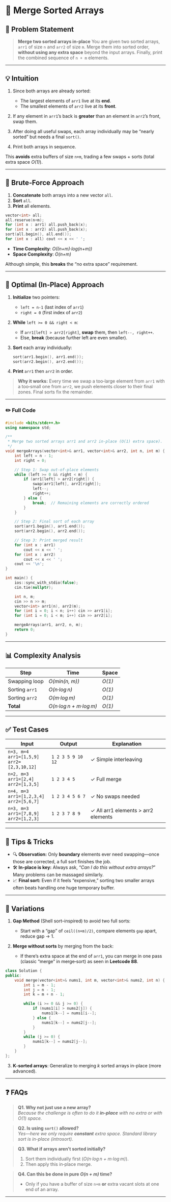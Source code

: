 # 📲 Merge Sorted Arrays


## 📄 Problem Statement

> **Merge two sorted arrays in-place**
> You are given two sorted arrays, `arr1` of size `n` and `arr2` of size `m`.
> Merge them into sorted order, **without using any extra space** beyond the input arrays.
> Finally, print the combined sequence of `n + m` elements.

---

## 💡 Intuition

1. Since both arrays are already sorted:

   * The largest elements of `arr1` live at its **end**.
   * The smallest elements of `arr2` live at its **front**.
2. If any element in `arr1`’s back is **greater** than an element in `arr2`’s front, swap them.
3. After doing all useful swaps, each array individually may be “nearly sorted” but needs a final `sort()`.
4. Print both arrays in sequence.

This **avoids** extra buffers of size `n+m`, trading a few swaps + sorts (total extra space *O(1)*).

---

## 🐢 Brute‑Force Approach

1. **Concatenate** both arrays into a new vector `all`.
2. **Sort** `all`.
3. **Print** all elements.

```cpp
vector<int> all;
all.reserve(n+m);
for (int x : arr1) all.push_back(x);
for (int x : arr2) all.push_back(x);
sort(all.begin(), all.end());
for (int x : all) cout << x << ' ';
```

* **Time Complexity**: *O((n+m)·log(n+m))*
* **Space Complexity**: *O(n+m)*

Although simple, this **breaks** the “no extra space” requirement.

---

## 🚀 Optimal (In‑Place) Approach

1. **Initialize** two pointers:

   * `left = n‑1` (last index of `arr1`)
   * `right = 0`  (first index of `arr2`)
2. **While** `left >= 0 && right < m`:

   * If `arr1[left] > arr2[right]`, **swap** them, then `left--, right++`.
   * Else, **break** (because further left are even smaller).
3. **Sort** each array individually:

   ```cpp
   sort(arr1.begin(), arr1.end());
   sort(arr2.begin(), arr2.end());
   ```
4. **Print** `arr1` then `arr2` in order.

> **Why it works:**
> Every time we swap a too‑large element from `arr1` with a too‑small one from `arr2`, we push elements closer to their final zones. Final sorts fix the remainder.

---

### ✏️ Full Code


```cpp
#include <bits/stdc++.h>
using namespace std;

/**
 * Merge two sorted arrays arr1 and arr2 in-place (O(1) extra space).
 */
void mergeArrays(vector<int>& arr1, vector<int>& arr2, int n, int m) {
    int left = n - 1;
    int right = 0;

    // Step 1: Swap out‑of‑place elements
    while (left >= 0 && right < m) {
        if (arr1[left] > arr2[right]) {
            swap(arr1[left], arr2[right]);
            left--;
            right++;
        } else {
            break;  // Remaining elements are correctly ordered
        }
    }

    // Step 2: Final sort of each array
    sort(arr1.begin(), arr1.end());
    sort(arr2.begin(), arr2.end());

    // Step 3: Print merged result
    for (int x : arr1)
        cout << x << ' ';
    for (int x : arr2)
        cout << x << ' ';
    cout << '\n';
}

int main() {
    ios::sync_with_stdio(false);
    cin.tie(nullptr);

    int n, m;
    cin >> n >> m;
    vector<int> arr1(n), arr2(m);
    for (int i = 0; i < n; i++) cin >> arr1[i];
    for (int i = 0; i < m; i++) cin >> arr2[i];

    mergeArrays(arr1, arr2, n, m);
    return 0;
}
```

---

## 📊 Complexity Analysis

| Step           | Time                   | Space  |
| -------------- | ---------------------- | ------ |
| Swapping loop  | *O(min(n, m))*         | *O(1)* |
| Sorting `arr1` | *O(n·log n)*           | *O(1)* |
| Sorting `arr2` | *O(m·log m)*           | *O(1)* |
| **Total**      | *O(n·log n + m·log m)* | *O(1)* |

---

## ✅ Test Cases

| Input                                              | Output            | Explanation                         |
| -------------------------------------------------- | ----------------- | ----------------------------------- |
| `n=3, m=4`<br>`arr1=[1,5,9]`<br>`arr2=[2,3,10,12]` | `1 2 3 5 9 10 12` | ✓ Simple interleaving               |
| `n=2, m=3`<br>`arr1=[2,4]`<br>`arr2=[1,3,5]`       | `1 2 3 4 5`       | ✓ Full merge                        |
| `n=4, m=3`<br>`arr1=[1,2,3,4]`<br>`arr2=[5,6,7]`   | `1 2 3 4 5 6 7`   | ✓ No swaps needed                   |
| `n=3, m=3`<br>`arr1=[7,8,9]`<br>`arr2=[1,2,3]`     | `1 2 3 7 8 9`     | ✓ All arr1 elements > arr2 elements |

---

## 🎯 Tips & Tricks

* 🔍 **Observation:** Only **boundary** elements ever need swapping—once those are corrected, a full sort finishes the job.
* 🛠️ **In-place is key:** Always ask, “*Can I do this without extra arrays?*” Many problems can be massaged similarly.
* 📈 **Final sort:** Even if it feels “expensive,” sorting two smaller arrays often beats handling one huge temporary buffer.

---

## 🔄 Variations

1. **Gap Method** (Shell sort–inspired) to avoid two full sorts:

   * Start with a “gap” of `ceil((n+m)/2)`, compare elements `gap` apart, reduce gap → 1.
2. **Merge without sorts** by merging from the back:

   * If there’s extra space at the end of `arr1`, you can merge in one pass (classic “merge” in merge‑sort) as seen in **Leetcode 88**.

```cpp
class Solution {
public:
    void merge(vector<int>& nums1, int m, vector<int>& nums2, int n) {
        int i = m - 1; 
        int j = n - 1;
        int k = m + n - 1;

        while (i >= 0 && j >= 0) {
            if (nums1[i] > nums2[j]) {
                nums1[k--] = nums1[i--];
            } else {
                nums1[k--] = nums2[j--];
            }
        }
        while (j >= 0) {
            nums1[k--] = nums2[j--];
        }
    }
};
```

3. **K‑sorted arrays**: Generalize to merging *k* sorted arrays in-place (more advanced).

---

## ❓ FAQs

> **Q1. Why not just use a new array?** <br>
> *Because the challenge is often to do it **in-place** with no extra or with *O(1)* space.*

> **Q2. Is using `sort()` allowed?** <br>
> *Yes—here we only require **constant** extra space. Standard library sort is *in-place* (introsort).*

> **Q3. What if arrays aren’t sorted initially?** <br>
>
> 1. Sort them individually first (*O(n·log n + m·log m)*).
> 2. Then apply this in‑place merge.

> **Q4. Can this be done in pure *O(n + m)* time?** <br>
>
> * Only if you have a buffer of size `n+m` **or** extra vacant slots at one end of an array.

---


